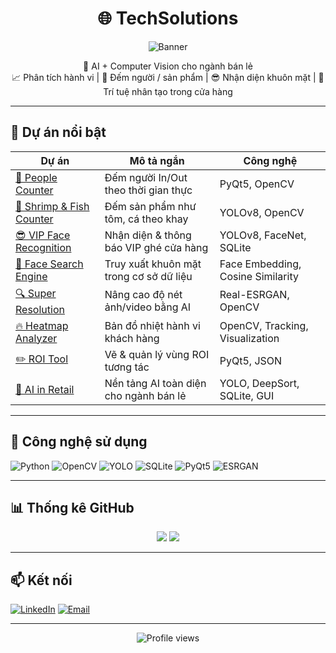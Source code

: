 <h1 align="center">🌐 TechSolutions</h1>

<p align="center">
  <img src="https://github.com/Techsolutions2024/Techsolutions2024/assets/banner.png" alt="Banner" />
</p>

<p align="center">
  🚀 AI + Computer Vision cho ngành bán lẻ<br>
  📈 Phân tích hành vi | 🎥 Đếm người / sản phẩm | 😎 Nhận diện khuôn mặt | 🧠 Trí tuệ nhân tạo trong cửa hàng
</p>

---

## 🧠 Dự án nổi bật

| Dự án | Mô tả ngắn | Công nghệ |
|-------|------------|-----------|
| [🧍 People Counter](https://github.com/Techsolutions2024/PeopleCounter) | Đếm người In/Out theo thời gian thực | PyQt5, OpenCV |
| [🦐 Shrimp & Fish Counter](https://github.com/Techsolutions2024/ProductCounter) | Đếm sản phẩm như tôm, cá theo khay | YOLOv8, OpenCV |
| [😎 VIP Face Recognition](https://github.com/Techsolutions2024/FaceRecognition) | Nhận diện & thông báo VIP ghé cửa hàng | YOLOv8, FaceNet, SQLite |
| [📁 Face Search Engine](https://github.com/Techsolutions2024/FaceSearch) | Truy xuất khuôn mặt trong cơ sở dữ liệu | Face Embedding, Cosine Similarity |
| [🔍 Super Resolution](https://github.com/Techsolutions2024/SuperResolution) | Nâng cao độ nét ảnh/video bằng AI | Real-ESRGAN, OpenCV |
| [🔥 Heatmap Analyzer](https://github.com/Techsolutions2024/HeatmapAnalyzer) | Bản đồ nhiệt hành vi khách hàng | OpenCV, Tracking, Visualization |
| [✏️ ROI Tool](https://github.com/Techsolutions2024/ROIEditor) | Vẽ & quản lý vùng ROI tương tác | PyQt5, JSON |
| [🧠 AI in Retail](https://github.com/Techsolutions2024/AIRetailSuite) | Nền tảng AI toàn diện cho ngành bán lẻ | YOLO, DeepSort, SQLite, GUI |

---

## 🧰 Công nghệ sử dụng

![Python](https://img.shields.io/badge/Python-3.9-blue?logo=python)
![OpenCV](https://img.shields.io/badge/OpenCV-4.5-green?logo=opencv)
![YOLO](https://img.shields.io/badge/YOLOv8-ObjectDetection-orange?logo=yolo)
![SQLite](https://img.shields.io/badge/SQLite-Database-lightgrey?logo=sqlite)
![PyQt5](https://img.shields.io/badge/PyQt5-GUI-blueviolet?logo=qt)
![ESRGAN](https://img.shields.io/badge/SuperResolution-ESRGAN-red?logo=github)

---

## 📊 Thống kê GitHub

<p align="center">
  <img src="https://github-readme-stats.vercel.app/api?username=Techsolutions2024&show_icons=true&theme=dark" />
  <img src="https://github-readme-streak-stats.herokuapp.com/?user=Techsolutions2024&theme=dark" />
</p>

---

## 📫 Kết nối

[![LinkedIn](https://img.shields.io/badge/LinkedIn-blue?logo=linkedin)](https://www.linkedin.com/in/thiennguyen24/)
[![Email](https://img.shields.io/badge/Gmail-Contact-red?logo=gmail)](mailto:forwork.tivasolutions@gmail.com)

---

<p align="center">
  <img src="https://komarev.com/ghpvc/?username=Techsolutions2024&label=Profile+views&color=blue" alt="Profile views" />
</p>
